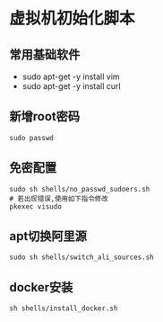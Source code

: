 # 虚拟机初始化脚本

## 常用基础软件
- sudo apt-get -y install vim
- sudo apt-get -y install curl

## 新增root密码
```
sudo passwd
```

## 免密配置
```
sudo sh shells/no_passwd_sudoers.sh
# 若出现错误,使用如下指令修改
pkexec visudo
```

## apt切换阿里源
```
sudo sh shells/switch_ali_sources.sh
```

## docker安装
```
sh shells/install_docker.sh
```
